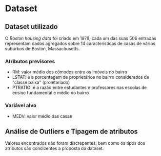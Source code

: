 # Dataset

## Dataset utilizado

O *Boston housing data* foi criado em 1978, cada um das suas 506 entradas representam dados agregados sobre 14 características de casas de vários suburbos de Boston, Massachusetts.

### Atributos previsores

* RM: valor médio dos cômodos entre os imóveis no bairro
* LSTAT: é a porcentagem de proprietários no bairro considerados de "classe baixa" (proletariado)
* PTRATIO: é a razão entre estudantes e professores nas escolas de ensino fundamental e médio no bairro

### Variável alvo

* MEDV: valor médio das casas

## Análise de Outliers e Tipagem de atributos

Valores encontrados não foram discrepantes, bem como os tipos dos atributos são condizentes a proposta do dataset.